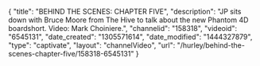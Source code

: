 {
    "title": "BEHIND THE SCENES: CHAPTER FIVE",
    "description": "JP sits down with Bruce Moore from The Hive to talk about the new Phantom 4D boardshort. Video: Mark Choiniere.",
    "channelid": "158318",
    "videoid": "6545131",
    "date_created": "1305571614",
    "date_modified": "1444327879",
    "type": "captivate",
    "layout": "channelVideo",
    "url": "\/hurley\/behind-the-scenes-chapter-five\/158318-6545131"
}